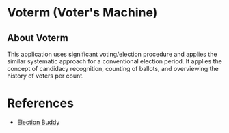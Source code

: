 # Voterm (Voter's Machine)

## About Voterm
This application uses significant voting/election procedure and applies the similar systematic approach for a conventional election period. It applies the concept of candidacy recognition, counting of ballots, and overviewing the history of voters per count.


# References
- [Election Buddy](https://electionbuddy.com)
